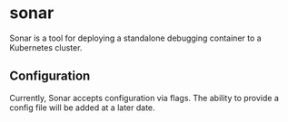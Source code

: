 # sonar

Sonar is a tool for deploying a standalone debugging container to a Kubernetes cluster.

## Configuration

Currently, Sonar accepts configuration via flags. The ability to provide a config file
will be added at a later date.
